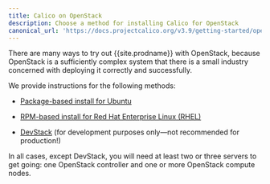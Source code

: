 ```yaml
---
title: Calico on OpenStack
description: Choose a method for installing Calico for OpenStack
canonical_url: 'https://docs.projectcalico.org/v3.9/getting-started/openstack/installation/index'
---
```


There are many ways to try out {{site.prodname}} with OpenStack, because OpenStack
is a sufficiently complex system that there is a small industry
concerned with deploying it correctly and successfully.

We provide instructions for the following methods:

- [Package-based install for Ubuntu]({{site.baseurl}}/{{page.version}}/getting-started/openstack/installation/ubuntu)

- [RPM-based install for Red Hat Enterprise Linux (RHEL)]({{site.baseurl}}/{{page.version}}/getting-started/openstack/installation/redhat)

- [DevStack]({{site.baseurl}}/{{page.version}}/getting-started/openstack/installation/devstack) (for development purposes only—not recommended for production!)

In all cases, except DevStack, you will need at least two or three servers to
get going: one OpenStack controller and one or more OpenStack compute nodes.
